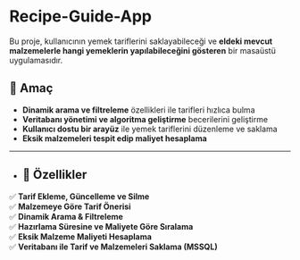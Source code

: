 # Recipe-Guide-App
Bu proje, kullanıcının yemek tariflerini saklayabileceği ve **eldeki mevcut malzemelerle hangi yemeklerin yapılabileceğini gösteren** bir masaüstü uygulamasıdır.

## 🎯 Amaç

- **Dinamik arama ve filtreleme** özellikleri ile tarifleri hızlıca bulma
- **Veritabanı yönetimi ve algoritma geliştirme** becerilerini geliştirme
- **Kullanıcı dostu bir arayüz** ile yemek tariflerini düzenleme ve saklama
- **Eksik malzemeleri tespit edip maliyet hesaplama**
---
- ## 🚀 Özellikler

✅ **Tarif Ekleme, Güncelleme ve Silme**  
✅ **Malzemeye Göre Tarif Önerisi**  
✅ **Dinamik Arama & Filtreleme**  
✅ **Hazırlama Süresine ve Maliyete Göre Sıralama**  
✅ **Eksik Malzeme Maliyeti Hesaplama**  
✅ **Veritabanı ile Tarif ve Malzemeleri Saklama (MSSQL)** 
